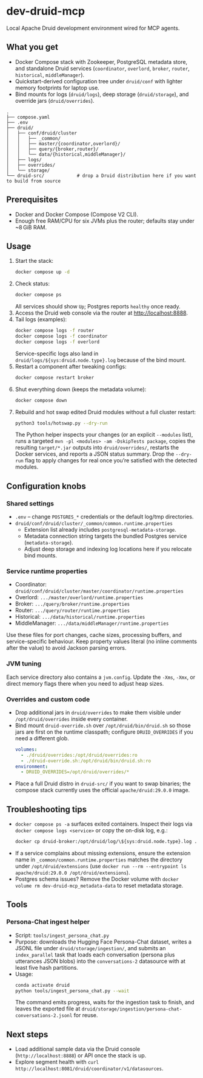 # dev-druid-mcp

Local Apache Druid development environment wired for MCP agents.

## What you get
- Docker Compose stack with Zookeeper, PostgreSQL metadata store, and standalone Druid services (`coordinator`, `overlord`, `broker`, `router`, `historical`, `middleManager`).
- Quickstart-derived configuration tree under `druid/conf` with lighter memory footprints for laptop use.
- Bind mounts for logs (`druid/logs`), deep storage (`druid/storage`), and override jars (`druid/overrides`).

```
.
├── compose.yaml
├── .env
├── druid/
│   ├── conf/druid/cluster
│   │   ├── _common/
│   │   ├── master/{coordinator,overlord}/
│   │   ├── query/{broker,router}/
│   │   └── data/{historical,middleManager}/
│   ├── logs/
│   ├── overrides/
│   └── storage/
└── druid-src/            # drop a Druid distribution here if you want to build from source
```

## Prerequisites
- Docker and Docker Compose (Compose V2 CLI).
- Enough free RAM/CPU for six JVMs plus the router; defaults stay under ~8 GiB RAM.

## Usage
1. Start the stack:
   ```bash
   docker compose up -d
   ```
2. Check status:
   ```bash
   docker compose ps
   ```
   All services should show `Up`; Postgres reports `healthy` once ready.
3. Access the Druid web console via the router at <http://localhost:8888>.
4. Tail logs (examples):
   ```bash
   docker compose logs -f router
   docker compose logs -f coordinator
   docker compose logs -f overlord
   ```
   Service-specific logs also land in `druid/logs/${sys:druid.node.type}.log` because of the bind mount.
5. Restart a component after tweaking configs:
   ```bash
   docker compose restart broker
   ```
6. Shut everything down (keeps the metadata volume):
   ```bash
   docker compose down
   ```
7. Rebuild and hot swap edited Druid modules without a full cluster restart:
   ```bash
   python3 tools/hotswap.py --dry-run
   ```
   The Python helper inspects your changes (or an explicit `--modules` list), runs a targeted `mvn -pl <modules> -am -DskipTests package`, copies the resulting `target/*.jar` outputs into `druid/overrides/`, restarts the Docker services, and reports a JSON status summary. Drop the `--dry-run` flag to apply changes for real once you’re satisfied with the detected modules.

## Configuration knobs
### Shared settings
- `.env` – change `POSTGRES_*` credentials or the default log/tmp directories.
- `druid/conf/druid/cluster/_common/common.runtime.properties`
  - Extension list already includes `postgresql-metadata-storage`.
  - Metadata connection string targets the bundled Postgres service (`metadata-storage`).
  - Adjust deep storage and indexing log locations here if you relocate bind mounts.

### Service runtime properties
- Coordinator: `druid/conf/druid/cluster/master/coordinator/runtime.properties`
- Overlord: `.../master/overlord/runtime.properties`
- Broker: `.../query/broker/runtime.properties`
- Router: `.../query/router/runtime.properties`
- Historical: `.../data/historical/runtime.properties`
- MiddleManager: `.../data/middleManager/runtime.properties`

Use these files for port changes, cache sizes, processing buffers, and service-specific behaviour. Keep property values literal (no inline comments after the value) to avoid Jackson parsing errors.

### JVM tuning
Each service directory also contains a `jvm.config`. Update the `-Xms`, `-Xmx`, or direct memory flags there when you need to adjust heap sizes.

### Overrides and custom code
- Drop additional jars in `druid/overrides` to make them visible under `/opt/druid/overrides` inside every container.
- Bind mount `druid-override.sh` over `/opt/druid/bin/druid.sh` so those jars are first on the runtime classpath; configure `DRUID_OVERRIDES` if you need a different glob.
  ```yaml
  volumes:
    - ./druid/overrides:/opt/druid/overrides:ro
    - ./druid-override.sh:/opt/druid/bin/druid.sh:ro
  environment:
    - DRUID_OVERRIDES=/opt/druid/overrides/*
  ```
- Place a full Druid distro in `druid-src/` if you want to swap binaries; the compose stack currently uses the official `apache/druid:29.0.0` image.

## Troubleshooting tips
- `docker compose ps -a` surfaces exited containers. Inspect their logs via `docker compose logs <service>` or copy the on-disk log, e.g.:
  ```bash
  docker cp druid-broker:/opt/druid/log/\${sys:druid.node.type}.log ./broker.log
  ```
- If a service complains about missing extensions, ensure the extension name in `_common/common.runtime.properties` matches the directory under `/opt/druid/extensions` (use `docker run --rm --entrypoint ls apache/druid:29.0.0 /opt/druid/extensions`).
- Postgres schema issues? Remove the Docker volume with `docker volume rm dev-druid-mcp_metadata-data` to reset metadata storage.

## Tools

### Persona-Chat ingest helper
- Script: `tools/ingest_persona_chat.py`
- Purpose: downloads the Hugging Face Persona-Chat dataset, writes a JSONL file under `druid/storage/ingestion/`, and submits an `index_parallel` task that loads each conversation (persona plus utterances JSON blobs) into the `conversations-2` datasource with at least five hash partitions.
- Usage:
  ```bash
  conda activate druid
  python tools/ingest_persona_chat.py --wait
  ```
  The command emits progress, waits for the ingestion task to finish, and leaves the exported file at `druid/storage/ingestion/persona-chat-conversations-2.jsonl` for reuse.

## Next steps
- Load additional sample data via the Druid console (`http://localhost:8888`) or API once the stack is up.
- Explore segment health with `curl http://localhost:8081/druid/coordinator/v1/datasources`.
